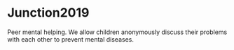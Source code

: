 # Junction2019
Peer mental helping. We allow children anonymously discuss their problems with each other to prevent mental diseases.
